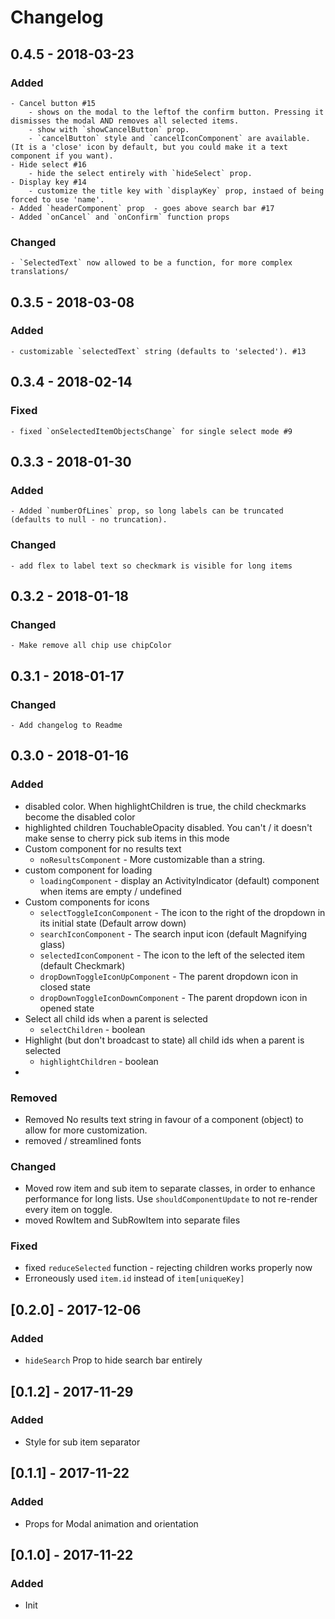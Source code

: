 # Changelog
## 0.4.5 - 2018-03-23
### Added
    - Cancel button #15
        - shows on the modal to the leftof the confirm button. Pressing it dismisses the modal AND removes all selected items.
        - show with `showCancelButton` prop.
        - `cancelButton` style and `cancelIconComponent` are available. (It is a 'close' icon by default, but you could make it a text component if you want).
    - Hide select #16
        - hide the select entirely with `hideSelect` prop.
    - Display key #14
        - customize the title key with `displayKey` prop, instaed of being forced to use 'name'.
    - Added `headerComponent` prop  - goes above search bar #17
    - Added `onCancel` and `onConfirm` function props

### Changed
    - `SelectedText` now allowed to be a function, for more complex translations/
 
        
## 0.3.5 - 2018-03-08
### Added
    - customizable `selectedText` string (defaults to 'selected'). #13
## 0.3.4 - 2018-02-14
### Fixed
    - fixed `onSelectedItemObjectsChange` for single select mode #9

## 0.3.3 - 2018-01-30
### Added
	- Added `numberOfLines` prop, so long labels can be truncated (defaults to null - no truncation).
### Changed
	- add flex to label text so checkmark is visible for long items

## 0.3.2 - 2018-01-18
### Changed
	- Make remove all chip use chipColor

## 0.3.1 - 2018-01-17
### Changed
	- Add changelog to Readme

## 0.3.0 - 2018-01-16

### Added
- disabled color. When highlightChildren is true, the child checkmarks become the disabled color
- highlighted children TouchableOpacity disabled. You can't / it doesn't make sense to cherry pick sub items in this mode
- Custom component for no results text
    - `noResultsComponent` - More customizable than a string.
- custom component for loading
    - `loadingComponent` - display an ActivityIndicator (default) component when items are empty / undefined
- Custom components for icons 
    - `selectToggleIconComponent` - The icon to the right of the dropdown in its initial state (Default arrow down)
    - `searchIconComponent` - The search input icon (default Magnifying glass)
    - `selectedIconComponent` - The icon to the left of the selected item (default Checkmark)
    - `dropDownToggleIconUpComponent` - The parent dropdown icon in closed state
    - `dropDownToggleIconDownComponent` - The parent dropdown icon in opened state
- Select all child ids when a parent is selected
    - `selectChildren` - boolean
- Highlight (but don't broadcast to state) all child ids when a parent is selected
    - `highlightChildren` - boolean
- 
### Removed
- Removed No results text string in favour of a component (object) to allow for more customization.
- removed / streamlined fonts

### Changed
- Moved row item and sub item to separate classes, in order to enhance performance for long lists. Use `shouldComponentUpdate` to not re-render every item on toggle.
- moved RowItem and SubRowItem into separate files

### Fixed
- fixed `reduceSelected` function - rejecting children works properly now
- Erroneously used `item.id` instead of `item[uniqueKey]`



## [0.2.0] - 2017-12-06

### Added
- `hideSearch` Prop to hide search bar entirely 
## [0.1.2] - 2017-11-29
### Added
- Style for sub item separator

## [0.1.1] - 2017-11-22
### Added
- Props for Modal animation and orientation

## [0.1.0] - 2017-11-22
### Added
- Init
